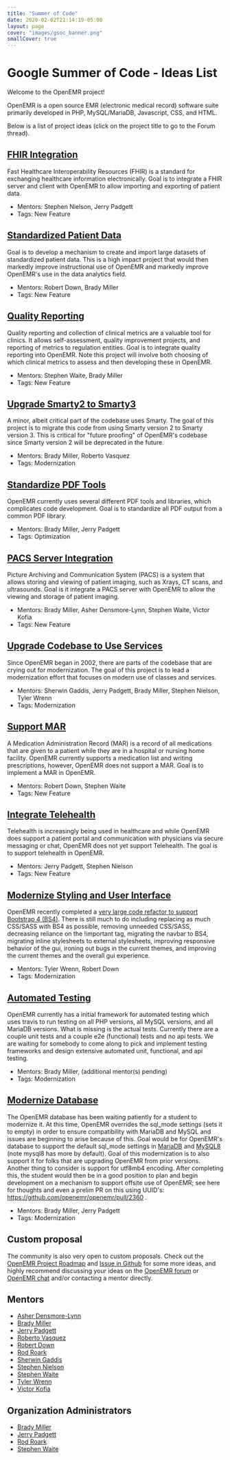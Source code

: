 ```yaml
---
title: "Summer of Code"
date: 2020-02-02T21:14:19-05:00
layout: page
cover: "images/gsoc_banner.png"
smallCover: true
---
```


# Google Summer of Code - Ideas List

Welcome to the OpenEMR project!

OpenEMR is a open source EMR (electronic medical record) software suite primarily developed in PHP, MySQL/MariaDB, Javascript, CSS, and HTML.

Below is a list of project ideas (click on the project title to go to the Forum thread).

## [FHIR Integration](https://community.open-emr.org/t/project-fhir-integration/13701)

Fast Healthcare Interoperability Resources (FHIR) is a standard for exchanging healthcare information electronically. Goal is to integrate a FHIR server and client with OpenEMR to allow importing and exporting of patient data.

* Mentors: Stephen Nielson, Jerry Padgett
* Tags: New Feature


## [Standardized Patient Data](https://community.open-emr.org/t/project-standardized-patient-data/13702)

Goal is to develop a mechanism to create and import large datasets of standardized patient data. This is a high impact project that would then markedly improve instructional use of OpenEMR and markedly improve OpenEMR's use in the data analytics field.

* Mentors: Robert Down, Brady Miller
* Tags: New Feature 


## [Quality Reporting](https://community.open-emr.org/t/project-quality-reporting/13703)

Quality reporting and collection of clinical metrics are a valuable tool for clinics. It allows self-assessment, quality improvement projects, and reporting of metrics to regulation entities. Goal is to integrate quality reporting into OpenEMR. Note this project will involve both choosing of which clinical metrics to assess and then developing these in OpenEMR.

* Mentors: Stephen Waite, Brady Miller
* Tags: New Feature


## [Upgrade Smarty2 to Smarty3](https://community.open-emr.org/t/project-upgrade-smarty2-to-smarty3/13704)

A minor, albeit critical part of the codebase uses Smarty. The goal of this project is to migrate this code from using Smarty version 2 to Smarty version 3. This is critical for "future proofing" of OpenEMR's codebase since Smarty version 2 will be deprecated in the future.

* Mentors: Brady Miller, Roberto Vasquez
* Tags: Modernization 


## [Standardize PDF Tools](https://community.open-emr.org/t/project-standardize-pdf-tools/13705)

OpenEMR currently uses several different PDF tools and libraries, which complicates code development. Goal is to standardize all PDF output from a common PDF library.

* Mentors: Brady Miller, Jerry Padgett
* Tags: Optimization 


## [PACS Server Integration](https://community.open-emr.org/t/project-pacs-server-integration/13706)

Picture Archiving and Communication System (PACS) is a system that allows storing and viewing of patient imaging, such as Xrays, CT scans, and ultrasounds. Goal is it integrate a PACS server with OpenEMR to allow the viewing and storage of patient imaging.

* Mentors: Brady Miller, Asher Densmore-Lynn, Stephen Waite, Victor Kofia
* Tags: New Feature 


## [Upgrade Codebase to Use Services](https://community.open-emr.org/t/project-upgrade-codebase-to-use-services/13707)

Since OpenEMR began in 2002, there are parts of the codebase that are crying out for modernization. The goal of this project is to lead a modernization effort that focuses on modern use of classes and services.

* Mentors: Sherwin Gaddis, Jerry Padgett, Brady Miller, Stephen Nielson, Tyler Wrenn
* Tags: Modernization 


## [Support MAR](https://community.open-emr.org/t/project-support-mar/13708)

A Medication Administration Record (MAR) is a record of all medications that are given to a patient while they are in a hospital or nursing home facility. OpenEMR currently supports a medication list and writing prescriptions, however, OpenEMR does not support a MAR. Goal is to implement a MAR in OpenEMR.

* Mentors: Robert Down, Stephen Waite
* Tags: New Feature 


## [Integrate Telehealth](https://community.open-emr.org/t/project-integrate-telehealth/13709)

Telehealth is increasingly being used in healthcare and while OpenEMR does support a patient portal and communication with physicians via secure messaging or chat, OpenEMR does not yet support Telehealth. The goal is to support telehealth in OpenEMR.

* Mentors: Jerry Padgett, Stephen Nielson
* Tags: New Feature 


## [Modernize Styling and User Interface](https://community.open-emr.org/t/project-modernize-styling-and-user-interface/13777)

OpenEMR recently completed a [very large code refactor to support Bootstrap 4 (BS4)](https://github.com/openemr/openemr/pull/2832). There is still much to do including replacing as much CSS/SASS with BS4 as possible, removing unneeded CSS/SASS, decreasing reliance on the !important tag, migrating the navbar to BS4, migrating inline stylesheets to external stylesheets, improving responsive behavior of the gui, ironing out bugs in the current themes, and improving the current themes and the overall gui experience.

* Mentors: Tyler Wrenn, Robert Down
* Tags: Modernization


## [Automated Testing](https://community.open-emr.org/t/project-automated-testing/13778)

OpenEMR currently has a initial framework for automated testing which uses travis to run testing on all PHP versions, all MySQL versions, and all MariaDB versions. What is missing is the actual tests. Currently there are a couple unit tests and a couple e2e (functional) tests and no api tests. We are waiting for somebody to come along to pick and implement testing frameworks and design extensive automated unit, functional, and api testing.

* Mentors: Brady Miller, (additional mentor(s) pending)
* Tags: Modernization


## [Modernize Database](https://community.open-emr.org/t/project-modernize-database/13829)

The OpenEMR database has been waiting patiently for a student to modernize it. At this time, OpenEMR overrides the sql_mode settings (sets it to empty) in order to ensure compatibility with MariaDB and MySQL and issues are beginning to arise because of this. Goal would be for OpenEMR's database to support the default sql_mode settings in [MariaDB](https://mariadb.com/kb/en/sql-mode/) and [MySQL8](https://dev.mysql.com/doc/refman/8.0/en/sql-mode.html) (note mysql8 has more by default). Goal of this modernization is to also support it for folks that are upgrading OpenEMR from prior versions. Another thing to consider is support for utf8mb4 encoding. After completing this, the student would then be in a good position to plan and begin development on a mechanism to support offsite use of OpenEMR; see here for thoughts and even a prelim PR on this using UUID's: https://github.com/openemr/openemr/pull/2360 .

* Mentors: Brady Miller, Jerry Padgett
* Tags: Modernization


## Custom proposal

The community is also very open to custom proposals. Check out the [OpenEMR Project Roadmap](https://www.open-emr.org/wiki/index.php/Roadmaps#OpenEMR_Project_Roadmap) and [Issue in Github](https://github.com/openemr/openemr/issues) for some more ideas, and highly recommend discussing your ideas on the [OpenEMR forum](https://community.open-emr.org/) or [OpenEMR chat](https://www.open-emr.org/chat) and/or contacting a mentor directly. 


## Mentors

* [Asher Densmore-Lynn](https://github.com/jesdynf) 
* [Brady Miller](https://github.com/bradymiller) 
* [Jerry Padgett](https://github.com/sjpadgett)
* [Roberto Vasquez](https://github.com/robertogagliotta) 
* [Robert Down](https://github.com/robertdown) 
* [Rod Roark](https://github.com/sunsetsystems)
* [Sherwin Gaddis](https://github.com/juggernautsei)
* [Stephen Nielson](https://github.com/adunsulag)
* [Stephen Waite](https://github.com/stephenwaite)
* [Tyler Wrenn](https://github.com/tywrenn)
* [Victor Kofia](https://github.com/kofiav)

## Organization Administrators

* [Brady Miller](https://github.com/bradymiller)
* [Jerry Padgett](https://github.com/sjpadgett)
* [Rod Roark](https://github.com/sunsetsystems)
* [Stephen Waite](https://github.com/stephenwaite)
